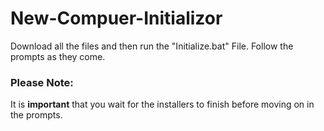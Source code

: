 # New-Compuer-Initializor

Download all the files and then run the "Initialize.bat" File. Follow the prompts as they come.

### Please Note:

It is **important** that you wait for the installers to finish before moving on in the prompts. 
